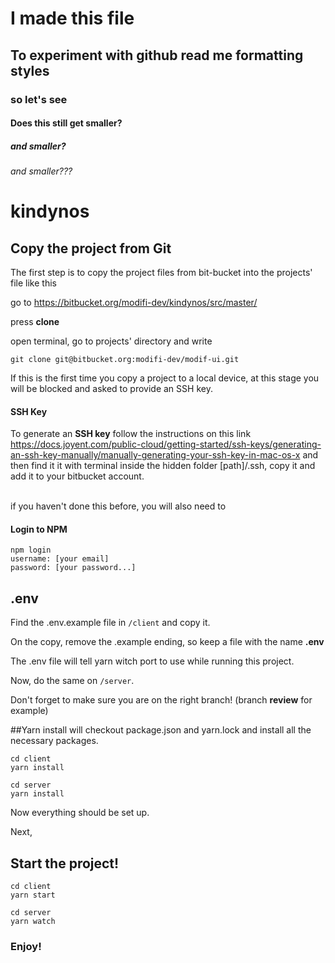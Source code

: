 # I made this file

## To experiment with github read me formatting styles

### so let's see

#### Does this still get smaller?

##### and smaller?

###### and smaller???

# kindynos

## Copy the project from Git
The first step is to copy the project files from bit-bucket into the projects' file like this

go to https://bitbucket.org/modifi-dev/kindynos/src/master/

press **clone**

open terminal, go to projects' directory and write
```
git clone git@bitbucket.org:modifi-dev/modif-ui.git
```

If this is the first time you copy a project to a local device, at this stage you will be blocked and asked to provide an SSH key. 

#### SSH Key
To generate an **SSH key** follow the instructions on this link
https://docs.joyent.com/public-cloud/getting-started/ssh-keys/generating-an-ssh-key-manually/manually-generating-your-ssh-key-in-mac-os-x 
and then find it it with terminal inside the hidden folder [path]/.ssh, copy it and add it to your bitbucket account. 

\
if you haven't done this before, you will also need to 
#### Login to NPM
```
npm login
username: [your email]
password: [your password...]
```
## .env
Find the .env.example file in `/client` and copy it. 

On the copy, remove the .example ending, so keep a file with the name **.env** 

The .env file will tell yarn witch port to use while running this project.

Now, do the same on `/server`.

Don't forget to make sure you are on the right branch! (branch **review** for example) 

##Yarn install
will checkout package.json and yarn.lock and install all the necessary packages.
```
cd client
yarn install
```
```
cd server 
yarn install
```
Now everything should be set up.

Next, 

## Start the project!
```
cd client
yarn start
```
```
cd server 
yarn watch
```
### Enjoy!
